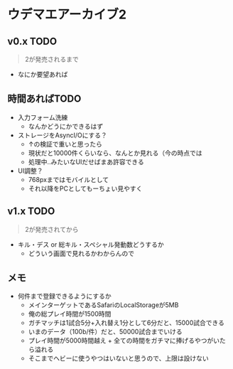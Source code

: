 # ウデマエアーカイブ2

## v0.x TODO

> 2が発売されるまで

- なにか要望あれば

## 時間あればTODO
- 入力フォーム洗練
  - なんかどうにかできるはず
- ストレージをAsyncI/Oにする？
  - ↑の検証で重いと思ったら
  - 現状だと10000件くらいなら、なんとか見れる（今の時点では
  - 処理中..みたいなUIだせばまあ許容できる
- UI調整？
  - 768pxまではモバイルとして
  - それ以降をPCとしてもーちょい見やすく

## v1.x TODO

> 2が発売されてから

- キル・デス or 総キル・スペシャル発動数どうするか
  - どういう画面で見れるかわからんので

## メモ
- 何件まで登録できるようにするか
  - メインターゲットであるSafariのLocalStorageが5MB
  - 俺の総プレイ時間が1500時間
  - ガチマッチは1試合5分+入れ替え1分として6分だと、15000試合できる
  - いまのデータ（100b/件）だと、50000試合までいける
  - プレイ時間が5000時間越え + 全ての時間をガチマに捧げるやつがいたら溢れる
  - そこまでヘビーに使うやつはいないと思うので、上限は設けない
